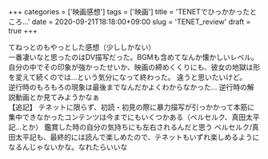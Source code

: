 +++
categories = ['映画感想']
tags = ['映画']
title = 'TENETでひっかかったところ…'
date = 2020-09-21T18:18:00+09:00
slug = 'TENET_review'
draft = true
+++

てねっとのもやっとした感想（少ししかない）
<br>
一番凄いなと思ったのはDV描写だった。BGMも含めてなんか懐かしいレベル。自分の中でその印象が強かったせいか、映画の締めくくりにも、彼女の地獄は形を変えて続くのでは…という気分になって終わった。
違うと思いたいけど。
<br>
逆行時のもろもろの現象は最後までなんだかよくわからなかった…
逆行時の解説動画とか見てみようかなぁ
<br>
【追記】
テネットに限らず、初読・初見の際に暴力描写が引っかかって本筋に集中できなかったコンテンツは今までにもいくつかある（ベルセルク、真田太平記…とか）
鑑賞した時の自分の気持ちにも左右されるんだと思う
ベルセルク/真田太平記も、最終的には読んで楽しめたので、テネットもいずれ楽しめるようになるんじゃないかな。なれたらいいな
<br>
